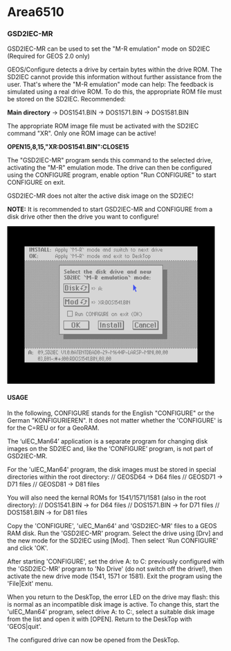 # Area6510

### GSD2IEC-MR
GSD2IEC-MR can be used to set the "M-R emulation" mode on SD2IEC (Required for GEOS 2.0 only)

GEOS/Configure detects a drive by certain bytes within the drive ROM. The SD2IEC cannot provide this information without further assistance from the user.
That's where the "M-R emulation" mode can help: The feedback is simulated using a real drive ROM. To do this, the appropriate ROM file must be stored on the SD2IEC. Recommended:

**Main directory**
-> DOS1541.BIN
-> DOS1571.BIN
-> DOS1581.BIN

The appropriate ROM image file must be activated with the SD2IEC command "XR". Only one ROM image can be active!

**OPEN15,8,15,"XR:DOS1541.BIN":CLOSE15**

The "GSD2IEC-MR" program sends this command to the selected drive, activating the "M-R" emulation mode. The drive can then be configured using the CONFIGURE program, enable option "Run CONFIGURE" to start CONFIGURE on exit.

GSD2IEC-MR does not alter the active disk image on the SD2IEC!

**NOTE:** It is recommended to start GSD2IEC-MR and CONFIGURE from a disk drive other then the drive you want to configure!

![screenshot](GSD2IEC_MR.png "gSD2IEC_mr Screenshot")


#### USAGE
In the following, CONFIGURE stands for the English "CONFIGURE" or the German "KONFIGURIEREN". It does not matter whether the 'CONFIGURE' is for the C=REU or for a GeoRAM.

The ‘uIEC_Man64’ application is a separate program for changing disk images on the SD2IEC and, like the ‘CONFIGURE’ program, is not part of GSD2IEC-MR.

For the 'uIEC_Man64' program, the disk images must be stored in special directories within the root directory:
// GEOSD64 -> D64 files
// GEOSD71 -> D71 files
// GEOSD81 -> D81 files

You will also need the kernal ROMs for 1541/1571/1581 (also in the root directory):
// DOS1541.BIN -> for D64 files
// DOS1571.BIN -> for D71 files
// DOS1581.BIN -> for D81 files

Copy the 'CONFIGURE', 'uIEC_Man64' and 'GSD2IEC-MR' files to a GEOS RAM disk. Run the 'GSD2IEC-MR' program.
Select the drive using [Drv] and the new mode for the SD2IEC using [Mod]. Then select 'Run CONFIGURE' and click 'OK'.

After starting 'CONFIGURE', set the drive A: to C: previously configured with the 'GSD2IEC-MR' program to 'No Drive' (do not switch off the drive!), then activate the new drive mode (1541, 1571 or 1581). Exit the program using the 'File|Exit' menu.

When you return to the DeskTop, the error LED on the drive may flash: this is normal as an incompatible disk image is active. To change this, start the 'uIEC_Man64' program, select drive A: to C:, select a suitable disk image from the list and open it with [OPEN]. Return to the DeskTop with 'GEOS|quit'.

The configured drive can now be opened from the DeskTop.

